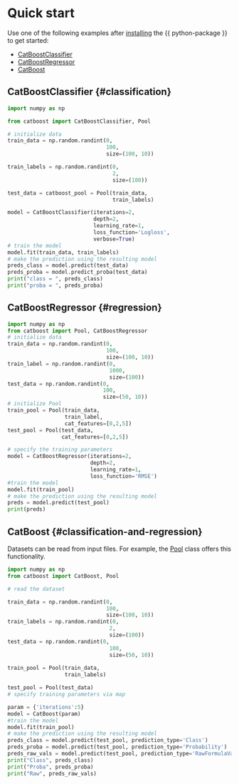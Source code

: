 # Quick start

Use one of the following examples after [installing](python-installation.md) the {{ python-package }} to get started:
- [CatBoostClassifier](#classification)
- [CatBoostRegressor](#regression)
- [CatBoost](#classification-and-regression)


## CatBoostClassifier {#classification}

```python
import numpy as np

from catboost import CatBoostClassifier, Pool

# initialize data
train_data = np.random.randint(0,
                               100, 
                               size=(100, 10))

train_labels = np.random.randint(0,
                                 2,
                                 size=(100))

test_data = catboost_pool = Pool(train_data, 
                                 train_labels)

model = CatBoostClassifier(iterations=2,
                           depth=2,
                           learning_rate=1,
                           loss_function='Logloss',
                           verbose=True)
# train the model
model.fit(train_data, train_labels)
# make the prediction using the resulting model
preds_class = model.predict(test_data)
preds_proba = model.predict_proba(test_data)
print("class = ", preds_class)
print("proba = ", preds_proba)

```


## CatBoostRegressor {#regression}

```python
import numpy as np
from catboost import Pool, CatBoostRegressor
# initialize data
train_data = np.random.randint(0, 
                               100, 
                               size=(100, 10))
train_label = np.random.randint(0, 
                                1000, 
                                size=(100))
test_data = np.random.randint(0, 
                              100, 
                              size=(50, 10))
# initialize Pool
train_pool = Pool(train_data, 
                  train_label, 
                  cat_features=[0,2,5])
test_pool = Pool(test_data, 
                 cat_features=[0,2,5]) 

# specify the training parameters 
model = CatBoostRegressor(iterations=2, 
                          depth=2, 
                          learning_rate=1, 
                          loss_function='RMSE')
#train the model
model.fit(train_pool)
# make the prediction using the resulting model
preds = model.predict(test_pool)
print(preds)
```


## CatBoost {#classification-and-regression}

Datasets can be read from input files. For example, the [Pool](python-reference_pool.md) class offers this functionality.

```python
import numpy as np
from catboost import CatBoost, Pool

# read the dataset

train_data = np.random.randint(0, 
                               100, 
                               size=(100, 10))
train_labels = np.random.randint(0, 
                                2, 
                                size=(100))
test_data = np.random.randint(0, 
                                100, 
                                size=(50, 10))
                                
train_pool = Pool(train_data, 
                  train_labels)

test_pool = Pool(test_data) 
# specify training parameters via map

param = {'iterations':5}
model = CatBoost(param)
#train the model
model.fit(train_pool) 
# make the prediction using the resulting model
preds_class = model.predict(test_pool, prediction_type='Class')
preds_proba = model.predict(test_pool, prediction_type='Probability')
preds_raw_vals = model.predict(test_pool, prediction_type='RawFormulaVal')
print("Class", preds_class)
print("Proba", preds_proba)
print("Raw", preds_raw_vals)
```

